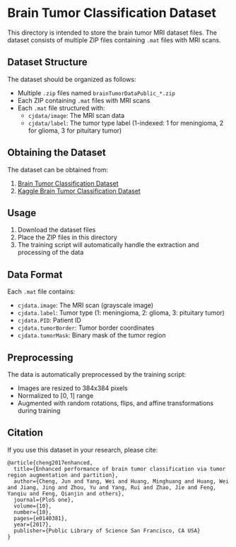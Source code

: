 # Brain Tumor Classification Dataset

This directory is intended to store the brain tumor MRI dataset files. The dataset consists of multiple ZIP files containing `.mat` files with MRI scans.

## Dataset Structure

The dataset should be organized as follows:
- Multiple `.zip` files named `brainTumorDataPublic_*.zip`
- Each ZIP containing `.mat` files with MRI scans
- Each `.mat` file structured with:
  - `cjdata/image`: The MRI scan data
  - `cjdata/label`: The tumor type label (1-indexed: 1 for meningioma, 2 for glioma, 3 for pituitary tumor)

## Obtaining the Dataset

The dataset can be obtained from:
1. [Brain Tumor Classification Dataset](https://figshare.com/articles/dataset/brain_tumor_dataset/1512427)
2. [Kaggle Brain Tumor Classification Dataset](https://www.kaggle.com/datasets/navoneel/brain-mri-images-for-brain-tumor-detection)

## Usage

1. Download the dataset files
2. Place the ZIP files in this directory
3. The training script will automatically handle the extraction and processing of the data

## Data Format

Each `.mat` file contains:
- `cjdata.image`: The MRI scan (grayscale image)
- `cjdata.label`: Tumor type (1: meningioma, 2: glioma, 3: pituitary tumor)
- `cjdata.PID`: Patient ID
- `cjdata.tumorBorder`: Tumor border coordinates
- `cjdata.tumorMask`: Binary mask of the tumor region

## Preprocessing

The data is automatically preprocessed by the training script:
- Images are resized to 384x384 pixels
- Normalized to [0, 1] range
- Augmented with random rotations, flips, and affine transformations during training

## Citation

If you use this dataset in your research, please cite:
```
@article{cheng2017enhanced,
  title={Enhanced performance of brain tumor classification via tumor region augmentation and partition},
  author={Cheng, Jun and Yang, Wei and Huang, Minghuang and Huang, Wei and Jiang, Jing and Zhou, Yu and Yang, Rui and Zhao, Jie and Feng, Yanqiu and Feng, Qianjin and others},
  journal={PloS one},
  volume={10},
  number={10},
  pages={e0140381},
  year={2017},
  publisher={Public Library of Science San Francisco, CA USA}
}
``` 